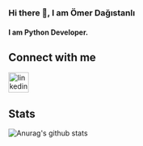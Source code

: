### Hi there 👋, I am Ömer Dağıstanlı
#### I am Python Developer.

## Connect with me

[<img src='https://cdn.jsdelivr.net/npm/simple-icons@3.0.1/icons/linkedin.svg' alt='linkedin' height='40'>](https://www.linkedin.com/in/omerdagistanli/) 

## Stats

![Anurag's github stats](https://github-readme-stats.vercel.app/api?username=omerdagistanli&show_icons=true&theme=merko)
